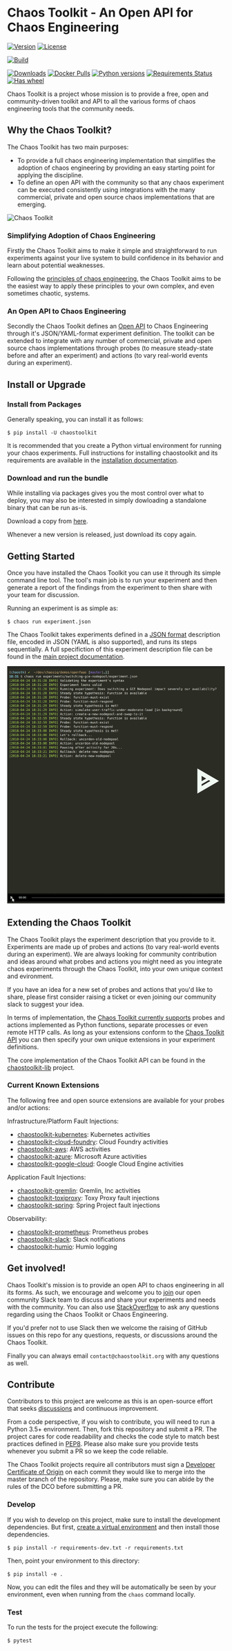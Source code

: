 # Chaos Toolkit - An Open API for Chaos Engineering

[![Version](https://img.shields.io/pypi/v/chaostoolkit.svg)](https://img.shields.io/pypi/v/chaostoolkit.svg)
[![License](https://img.shields.io/pypi/l/chaostoolkit.svg)](https://img.shields.io/pypi/l/chaostoolkit.svg)


[![Build](https://github.com/chaostoolkit/chaostoolkit/workflows/Build/badge.svg)](https://github.com/chaostoolkit/chaostoolkit/actions?query=workflow%3ABuild)


[![Downloads](https://pepy.tech/badge/chaostoolkit)](https://pepy.tech/project/chaostoolkit)
[![Docker Pulls](https://img.shields.io/docker/pulls/chaostoolkit/chaostoolkit.svg)](https://hub.docker.com/r/chaostoolkit/chaostoolkit/)
[![Python versions](https://img.shields.io/pypi/pyversions/chaostoolkit.svg)](https://www.python.org/)
[![Requirements Status](https://requires.io/github/chaostoolkit/chaostoolkit/requirements.svg?branch=master)](https://requires.io/github/chaostoolkit/chaostoolkit/requirements/?branch=master)
[![Has wheel](https://img.shields.io/pypi/wheel/chaostoolkit.svg)](http://pythonwheels.com/)

Chaos Toolkit is a project whose mission is to provide a free, open and community-driven toolkit and API to all the various forms of chaos engineering tools that the community needs.

## Why the Chaos Toolkit?

The Chaos Toolkit has two main purposes:

* To provide a full chaos engineering implementation that simplifies the adoption of chaos engineering by providing an easy starting point for applying the discipline.
* To define an open API with the community so that any chaos experiment can be executed consistently using integrations with the many commercial, private and open source chaos implementations that are emerging.

![Chaos Toolkit](https://docs.chaostoolkit.org/static/images/schema-1920.svg)

### Simplifying Adoption of Chaos Engineering

Firstly the Chaos Toolkit aims to make it simple and straightforward to run
experiments against your live system to build confidence in its behavior and learn about
potential weaknesses.

Following the 
[principles of chaos engineering][principles], the Chaos Toolkit aims to be the easiest way to apply these principles to your own complex, and even sometimes chaotic, systems.

[principles]: http://principlesofchaos.org/

### An Open API to Chaos Engineering

Secondly the Chaos Toolkit defines an [Open API][api] to Chaos Engineering through it's JSON/YAML-format experiment definition. The toolkit can be extended to integrate with any number of commercial, private and open source chaos implementations through probes (to measure steady-state before and after an experiment) and actions (to vary real-world events during an experiment).

[api]: https://docs.chaostoolkit.org/reference/api/experiment/

## Install or Upgrade

### Install from Packages

Generally speaking, you can install it as follows:

```
$ pip install -U chaostoolkit
```

It is recommended that you create a Python virtual environment for running your chaos experiments. Full instructions for installing chaostoolkit and its requirements are available in the [installation documentation][install].

[install]: https://docs.chaostoolkit.org/reference/usage/install/

### Download and run the bundle

While installing via packages gives you the most control over what to deploy,
you may also be interested in simply dowloading a standalone binary that can
be run as-is.

Download a copy from [here][download].

[download]: https://github.com/chaostoolkit/chaostoolkit-bundler

Whenever a new version is released, just download its copy again.

## Getting Started

Once you have installed the Chaos Toolkit you can use it through its simple command line tool. The tool's main job is to run your experiment and then 
generate a report of the findings from the experiment to then share with your team for discussion.

Running an experiment is as simple as:

```
$ chaos run experiment.json
```

The Chaos Toolkit takes experiments defined in a [JSON format][json] description file, encoded in JSON (YAML is also supported), and runs its steps sequentially. A full specifiction of this experiment description file can be found in the [main project documentation][api].

[json]: https://www.json.org/

![Chaos Toolkit Run Sample](https://github.com/chaosiq/demos/raw/master/openfaas/experiments/switching-gce-nodepool/chaostoolkit-run.gif)

## Extending the Chaos Toolkit

The Chaos Toolkit plays the experiment description that you provide to it. 
Experiments are made up of probes and actions (to vary real-world events during an experiment). We are always looking for community contribution and ideas around
what probes and actions you might need as you integrate chaos experiments through the Chaos Toolkit, into your own unique context and evironment.

If you have an idea for a new set of probes and actions that you'd like to share, please first consider raising a ticket or even joining our community slack to suggest your idea.

In terms of implementation, the [Chaos Toolkit currently supports][extend] probes and actions implemented as Python functions, separate processes or even remote HTTP calls. As long as your extensions conform to the [Chaos Toolkit API][api] you can then specify your own unique extensions in your experiment definitions. 

The core implementation of the Chaos Toolkit API can be found in the [chaostoolkit-lib][chaoslib] project.

[extend]: https://docs.chaostoolkit.org/reference/extending/approaches/
[chaoslib]: https://github.com/chaostoolkit/chaostoolkit-lib

### Current Known Extensions

The following free and open source extensions are available for your probes
and/or actions:

Infrastructure/Platform Fault Injections:

* [chaostoolkit-kubernetes][chaoskube]: Kubernetes activities
* [chaostoolkit-cloud-foundry][chaoscf]: Cloud Foundry activities
* [chaostoolkit-aws][chaosaws]: AWS activities
* [chaostoolkit-azure][chaosazure]: Microsoft Azure activities
* [chaostoolkit-google-cloud][chaosgce]: Google Cloud Engine activities

Application Fault Injections:

* [chaostoolkit-gremlin][chaosgremlin]: Gremlin, Inc activities
* [chaostoolkit-toxiproxy][chaostoxy]: Toxy Proxy fault injections
* [chaostoolkit-spring][chaospring]: Spring Project fault injections

Observability:

* [chaostoolkit-prometheus][chaosprom]: Prometheus probes
* [chaostoolkit-slack][chaosslack]: Slack notifications
* [chaostoolkit-humio][chaoshumio]: Humio logging

[chaoskube]: https://github.com/chaostoolkit/chaostoolkit-kubernetes-support
[chaosgremlin]: https://github.com/chaostoolkit-incubator/chaostoolkit-gremlin
[chaosaws]: https://github.com/chaostoolkit-incubator/chaostoolkit-aws
[chaosazure]: https://github.com/chaostoolkit-incubator/chaostoolkit-azure
[chaosgce]: https://github.com/chaostoolkit-incubator/chaostoolkit-google-cloud
[chaosprom]: https://github.com/chaostoolkit-incubator/chaostoolkit-prometheus
[chaoscf]: https://github.com/chaostoolkit-incubator/chaostoolkit-cloud-foundry
[chaosslack]: https://github.com/chaostoolkit-incubator/chaostoolkit-slack
[chaoshumio]: https://github.com/chaostoolkit-incubator/chaostoolkit-humio
[chaostoxy]: https://github.com/chaostoolkit-incubator/chaostoolkit-toxiproxy
[chaospring]: https://github.com/chaostoolkit-incubator/chaostoolkit-spring

## Get involved!

Chaos Toolkit's mission is to provide an open API to chaos engineering in all its forms. As such, we encourage and welcome you  to [join][join] our open community Slack team to discuss and share your experiments and needs with the community.
You can also use [StackOverflow][so] to ask any questions regarding using the
Chaos Toolkit or Chaos Engineering.

[join]: https://join.chaostoolkit.org/
[so]: https://stackoverflow.com/questions/ask?tags=chaostoolkit+chaosengineering

If you'd prefer not to use Slack then we welcome the raising of GitHub issues on this repo for any questions, requests, or discussions around the Chaos Toolkit.

Finally you can always email `contact@chaostoolkit.org` with any questions as well.

## Contribute

Contributors to this project are welcome as this is an open-source effort that
seeks [discussions][join] and continuous improvement.

[join]: https://join.chaostoolkit.org/

From a code perspective, if you wish to contribute, you will need to run a 
Python 3.5+ environment. Then, fork this repository and submit a PR. The
project cares for code readability and checks the code style to match best
practices defined in [PEP8][pep8]. Please also make sure you provide tests
whenever you submit a PR so we keep the code reliable.

[pep8]: https://pycodestyle.readthedocs.io/en/latest/

The Chaos Toolkit projects require all contributors must sign a
[Developer Certificate of Origin][dco] on each commit they would like to merge
into the master branch of the repository. Please, make sure you can abide by
the rules of the DCO before submitting a PR.

[dco]: https://github.com/probot/dco#how-it-works


### Develop

If you wish to develop on this project, make sure to install the development
dependencies. But first, [create a virtual environment][venv] and then install
those dependencies.

[venv]: http://docs.chaostoolkit.org/reference/usage/install/#create-a-virtual-environment


```console
$ pip install -r requirements-dev.txt -r requirements.txt
```

Then, point your environment to this directory:

```console
$ pip install -e .
```

Now, you can edit the files and they will be automatically be seen by your
environment, even when running from the `chaos` command locally.

### Test

To run the tests for the project execute the following:

```
$ pytest
```
